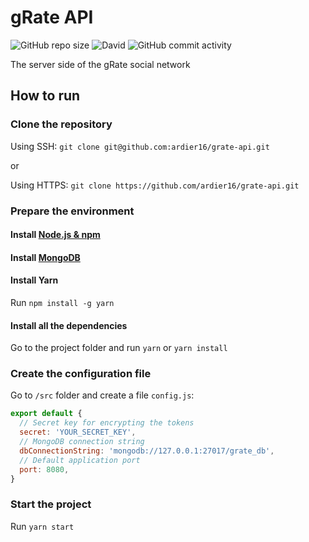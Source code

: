 # gRate API 
![GitHub repo size](https://img.shields.io/github/repo-size/ardier16/grate-api.svg?label=size)
![David](https://img.shields.io/david/ardier16/grate-api.svg)
![GitHub commit activity](https://img.shields.io/github/commit-activity/m/ardier16/grate-api.svg?style=popout)

The server side of the gRate social network

## How to run

### Clone the repository

Using SSH: `git clone git@github.com:ardier16/grate-api.git`

or

Using HTTPS: `git clone https://github.com/ardier16/grate-api.git`

### Prepare the environment

#### Install [Node.js & npm](https://nodejs.org)

#### Install [MongoDB](https://www.mongodb.com/)

#### Install Yarn
Run `npm install -g yarn`

#### Install all the dependencies
Go to the project folder and run `yarn` or `yarn install`

### Create the configuration file

Go to `/src` folder and create a file `config.js`:
````js
export default {
  // Secret key for encrypting the tokens
  secret: 'YOUR_SECRET_KEY',
  // MongoDB connection string
  dbConnectionString: 'mongodb://127.0.0.1:27017/grate_db',
  // Default application port
  port: 8080,
}
````

### Start the project

Run `yarn start`
